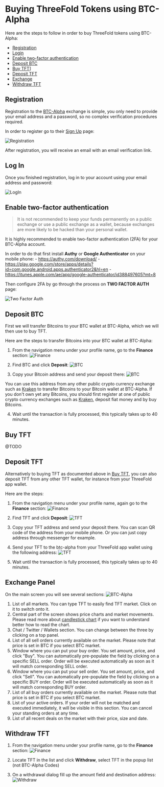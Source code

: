 # Buying ThreeFold Tokens using BTC-Alpha

Here are the steps to follow in order to buy ThreeFold tokens using BTC-Alpha:
- [Registration](#registration)
- [Login](#login)
- [Enable two-factor authentication](#2fa)
- [Deposit BTC](#deposit-btc)
- [Buy TFT](#buy-tft)]
- [Deposit TFT](#deposit-tft)
- [Exchange](#exchange-panel)
- [Withdraw TFT](#withdraw)


<a id='registration'></a>

## Registration

Registration to the [BTC-Alpha](http://btc-alpha.com) exchange is simple, you only need to provide your email address and a password, so no complex verification procedures required. 

In order to register go to their [Sign Up](https://btc-alpha.com/accounts/register) page:

![Registration](img/btc-alpha-registration.png "Registration Screen")

After registration, you will receive an email with an email verification link.


<a id='login'></a>

## Log In

Once you finished registration, log in to your account using your email address and password:

![LogIn](img/btc-alpha-login.png "Login Screen")


<a id='2fa'></a>

## Enable two-factor authentication

> It is not recommended to keep your funds permanently on a public exchange or use a public exchange as a wallet, because exchanges are more likely to be hacked than your personal wallet.

It is highly recommended to enable two-factor authentication (2FA) for your BTC-Alpha account.

In order to do that first install **Authy** or **Google Authenticator** on your mobile phone:
    - https://authy.com/download/
    - https://play.google.com/store/apps/details?id=com.google.android.apps.authenticator2&hl=en
    - https://itunes.apple.com/ae/app/google-authenticator/id388497605?mt=8

Then configure 2FA by go through the process on **TWO FACTOR AUTH** page:

![Two Factor Auth](img/btc-alpha-two-factor.png "Withdraw Screen")


<a id='deposit-btc'></a>

## Deposit BTC

First we will transfer Bitcoins to your BTC wallet at BTC-Alpha, which we will then use to buy TFT.

Here are the steps to transfer Bitcoins into your BTC wallet at BTC-Alpha:

1. From the navigation menu under your profile name, go to the **Finance** section:
![Finance](img/btc-alpha-finance-section-300.png "Finance Screen")

2. Find BTC and click **Deposit**:
![BTC](img/btc-alpha-btc-deposit.png "BTC Screen")

3. Copy your Bitcoin address and send your deposit there:
![BTC](img/btc-alpha-btc-deposit2.png "BTC Screen")

You can use this address from any other public crypto currency exchange such as [Kraken](https://www.kraken.com) to transfer Bitcoins to your Bitcoin wallet at BTC-Alpha. If you don't own yet any Bitcoins, you should first register at one of public crypto currency exchanges such as [Kraken](https://www.kraken.com), deposit fiat money and by buy Bitcoins.

4. Wait until the transaction is fully processed, this typically takes up to 40 minutes.


<a id='buy-tft'></a>

## Buy TFT

@TODO

<a id='deposit-tft'></a>

## Deposit TFT

Alternatively to buying TFT as documented above in [Buy TFT](#buy-tft), you can also deposit TFT from any other TFT wallet, for instance from your ThreeFold app wallet. 

Here are the steps:

1. From the navigation menu under your profile name, again go to the **Finance** section:
![Finance](img/btc-alpha-finance-section.png "Finance Screen")

2. Find TFT and click **Deposit**:
![TFT](img/btc-alpha-tft-deposit.png "TFT Screen")

3. Copy your TFT address and send your deposit there. You can scan QR code of the address from your mobile phone. Or you can just copy address through messenger for example. 

4. Send your TFT to the btc-alpha from your ThreeFold app wallet using the following address: 
![TFT](img/btc-alpha-tft-deposit2.png "TFT Screen")

5. Wait until the transaction is fully processed, this typically takes up to 40 minutes. 


<a id='exchange-panel'></a>

## Exchange Panel

On the main screen you will see several sections:
![BTC-Alpha](img/btc-alpha-sections.jpg "TFT Screen")

1. List of all markets. You can type TFT to easily find TFT market. Click on it to switch onto it. 
2. Central part of the screen shows price charts and market movements. Please read more about [candlestick chart](https://www.investopedia.com/terms/c/candlestick.asp) if you want to understand better how to read the chart. 
3. Chat / Twitter / Wallets section. You can change between the three by clicking on a top panel.
4. List of all sell orders currently available on the market. Please note that price is set in BTC if you select BTC market. 
5. Window where you can put your buy order. You set amount, price, and click "Buy". You can automatically pre-populate the field by clicking on a specific SELL order. Order will be executed automatically as soon as it will match corresponding SELL order.
6. Window where you can put your sell order. You set amount, price, and click "Sell". You can automatically pre-populate the field by clicking on a specific BUY order. Order will be executed automatically as soon as it will match corresponding BUY order.
7. List of all buy orders currently available on the market. Please note that price is set in BTC if you select BTC market.
8. List of your active orders. If your order will not be matched and executed immediately, it will be visible in this section. You can cancel your standing orders at any time. 
9. List of all recent deals on the market with their price, size and date. 


<a id='Withdraw'></a>

## Withdraw TFT

1. From the navigation menu under your profile name, go to the **Finance** section:
![Finance](img/btc-alpha-finance-section.png "Finance Screen")

2. Locate TFT in the list and click **Withdraw**, select TFT in the popup list (not BTC-Alpha Codes)

3. On a withdrawal dialog fill up the amount field and destination address:
![Withdraw](img/btc-alpha-withdraw.png "Withdraw Screen")

